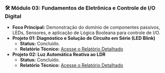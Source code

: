 ### 🛠️ Módulo 03: Fundamentos de Eletrônica e Controle de I/O Digital
* **Foco Principal:** Demonstração do domínio de componentes passivos, LEDs, Sensores, e aplicação de Lógica Booleana para controle de I/O.
* **Projeto 01: Diagnóstico e Solução de Circuito em Série (LED Blink)**
    * **Status:** Concluído.
    * **Relatório Técnico:** [Acesse o Relatório Detalhado](03_Analog_Sensing_Logic/01_LED_Blink_Diagnosis/README.md)
* **Projeto 02: Luz Automática Reativa ao LDR**
    * **Status:** Concluído.
    * **Relatório Técnico:** [Acesse o Relatório Detalhado](03_Analog_Sensing_Logic/02_LDR_Automatic_Light/README.md)